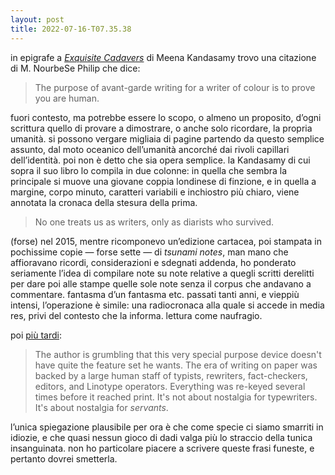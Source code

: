 ```yaml
---
layout: post
title: 2022-07-16-T07.35.38
---
```


in epigrafe a *[Exquisite Cadavers](https://www.kandasamy.co.uk/exquisite-cadavers)* di Meena Kandasamy trovo una citazione di M. NourbeSe Philip che dice:

> The purpose of avant-garde writing for a writer of colour is to prove you are human.

fuori contesto, ma potrebbe essere lo scopo, o almeno un proposito, d’ogni scrittura quello di provare a dimostrare, o anche solo ricordare, la propria umanità. si possono vergare migliaia di pagine partendo da questo semplice assunto, dal moto oceanico dell’umanità ancorché dai rivoli capillari dell’identità. poi non è detto che sia opera semplice. la Kandasamy di cui sopra il suo libro lo compila in due colonne: in quella che sembra la principale si muove una giovane coppia londinese di finzione, e in quella a margine, corpo  minuto, caratteri variabili e inchiostro più chiaro, viene annotata la cronaca della stesura della prima. 

> No one treats us as writers, only as diarists who survived.

(forse) nel 2015, mentre ricomponevo un’edizione cartacea, poi stampata in pochissime copie — forse sette — di *tsunami notes*, man mano che affioravano ricordi, considerazioni e sdegnati addenda, ho ponderato seriamente l’idea di compilare note su note relative a quegli scritti derelitti per dare poi alle stampe quelle sole note senza il corpus che andavano a commentare. fantasma d’un fantasma etc. passati tanti anni, e vieppiù intensi, l’operazione è simile: una radiocronaca alla quale si accede in media res, privi del contesto che la informa. lettura come naufragio.

poi [più tardi](https://news.ycombinator.com/item?id=32112768):

> The author is grumbling that this very special purpose device doesn't have quite the feature set he wants. The era of writing on paper was backed by a large human staff of typists, rewriters, fact-checkers, editors, and Linotype operators. Everything was re-keyed several times before it reached print. It's not about  nostalgia for typewriters. It's about nostalgia for *servants*.   

l’unica spiegazione plausibile per ora è che come specie ci siamo smarriti in idiozie, e che quasi nessun gioco di dadi valga più lo straccio della tunica insanguinata. non ho particolare piacere a scrivere queste frasi funeste, e pertanto dovrei smetterla.